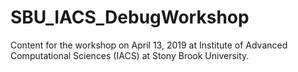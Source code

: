 # SBU_IACS_DebugWorkshop
Content for the workshop on April 13, 2019 at Institute of Advanced Computational Sciences (IACS) at Stony Brook University.
